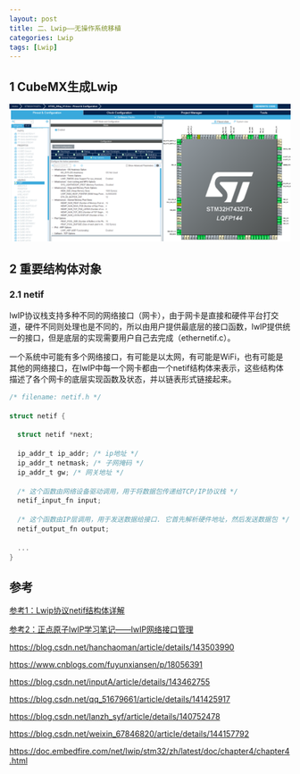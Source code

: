 ```yaml
---
layout: post
title: 二、Lwip——无操作系统移植
categories: Lwip
tags: [Lwip]
---
```


## 1 CubeMX生成Lwip

![alt text](image.png)

## 2 重要结构体对象

### 2.1 netif

lwIP协议栈支持多种不同的网络接口（网卡），由于网卡是直接和硬件平台打交道，硬件不同则处理也是不同的，所以由用户提供最底层的接口函数，lwIP提供统一的接口，但是底层的实现需要用户自己去完成（ethernetif.c）。

一个系统中可能有多个网络接口，有可能是以太网，有可能是WiFi，也有可能是其他的网络接口，在lwIP中每一个网卡都由一个netif结构体来表示，这些结构体描述了各个网卡的底层实现函数及状态，并以链表形式链接起来。

```c
/* filename: netif.h */

struct netif {

  struct netif *next;

  ip_addr_t ip_addr; /* ip地址 */ 
  ip_addr_t netmask; /* 子网掩码 */
  ip_addr_t gw; /* 网关地址 */

  /* 这个函数由网络设备驱动调用，用于将数据包传递给TCP/IP协议栈 */
  netif_input_fn input;

  /* 这个函数由IP层调用，用于发送数据给接口. 它首先解析硬件地址，然后发送数据包 */
  netif_output_fn output;

  ...
}

```

## 参考

[参考1：Lwip协议netif结构体详解](https://blog.csdn.net/weixin_39270987/article/details/109210417)

[参考2：正点原子lwIP学习笔记——lwIP网络接口管理](https://zhuanlan.zhihu.com/p/656341352)



https://blog.csdn.net/hanchaoman/article/details/143503990


https://www.cnblogs.com/fuyunxiansen/p/18056391

https://blog.csdn.net/inputA/article/details/143462755

https://blog.csdn.net/qq_51679661/article/details/141425917

https://blog.csdn.net/lanzh_syf/article/details/140752478

https://blog.csdn.net/weixin_67846820/article/details/144157792

https://doc.embedfire.com/net/lwip/stm32/zh/latest/doc/chapter4/chapter4.html